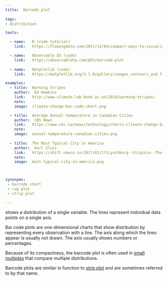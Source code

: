 ```yaml
---
title:  Barcode plot
  
tags:
- distribution

tools:

  - name:   R (code tutorial)
    link:   https://flowingdata.com/2017/12/04/compact-ways-to-visualize-distributions-in-r/

  - name:   Observable D3 (code)
    link:   https://observablehq.com/@d3/barcode-plot
    
  - name:   Matplotlib (code)
    link:   https://matplotlib.org/3.1.0/gallery/images_contours_and_fields/barcode_demo.html

examples:
  - title:  Warming Stripes
    author:  Ed Hawkins
    link:   http://www.climate-lab-book.ac.uk/2018/warming-stripes/
    note:   
    image:  climate-change-bar-code-chart.png

  - title:  Average Annual temperature in Canadian Cities
    author:  CBS News
    link:   https://www.cbc.ca/news/technology/charts-climate-change-bar-codes-1.4802293
    note:   
    image:  annual-temperature-canadian-cities.png
    
  - title:  The Most Typical City in America
    author:  Karl Sluis
    link:   https://shift.newco.co/2017/01/17/Lynchburg--Virginia--The-Most-Typical-City-in-America/
    note:   
    image:  most-typical-city-in-america.png



synonyms:
 - barcode chart
 - rug plot
 - strip plot

---
```


shows a distribution of a single variable. The lines represent individual data points on a single axis.

<!--more-->
Bar code plots are one-dimensional charts that show distribution by representing every observation with a line. The axis along which the lines appear is usually not drawn.
The axis usually shows numbers or percentages.

Because of its compactness, the barcode plot is often used in [small multiples](/small-multiples) that compare multiple distributions.

Barcode plots are similar in function to [strip plot](/strip-plots) and are sometimes referred to by that name.
